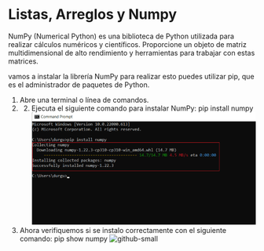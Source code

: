 # Listas, Arreglos y Numpy
NumPy (Numerical Python) es una biblioteca de Python utilizada para realizar cálculos numéricos y científicos. Proporcione un objeto de matriz multidimensional de alto rendimiento y herramientas para trabajar con estas matrices.

vamos a instalar la librería NumPy para realizar esto puedes utilizar pip, que es el administrador de paquetes de Python.
1.	Abre una terminal o línea de comandos.
2.	2.	Ejecuta el siguiente comando para instalar NumPy: pip install numpy
![github-small](numpy.png)
3. Ahora verifiquemos si se instalo correctamente con el siguiente comando: pip show numpy
 ![github-small](https://raw.githubusercontent.com/Dezeta22/Laboratorio-2/main/verif%20numpy.png)
